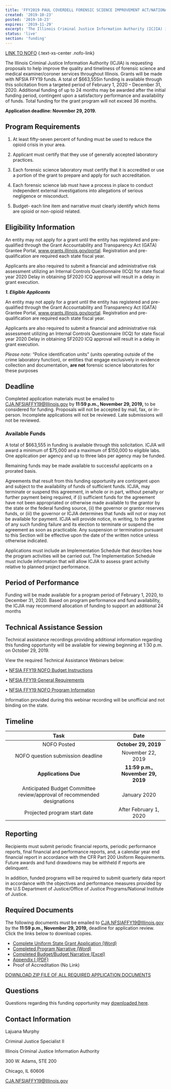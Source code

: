 ```yaml
---
title: 'FFY2019 PAUL COVERDELL FORENSIC SCIENCE IMPROVEMENT ACT/NATIONAL FORENSIC SCIENCE IMPROVEMENT ACT (NFSIA)'
created: '2019-10-23'
posted: '2019-10-23'
expires: '2019-11-29'
excerpt: 'The Illinois Criminal Justice Information Authority (ICJIA) is requesting proposals to help improve the quality and timeliness of forensic science and medical examiner/coroner services throughout Illinois. Grants will be made with NFSIA FFY19 funds. A total of $663,555in funding is available through this solicitation from a targeted period of February 1, 2020 – December 31, 2020. Additional funding of up to 24 months may be awarded after the initial funding period, contingent upon a satisfactory performance and availability of funds. Total funding for the grant program will not exceed 36 months.'
status: 'live'
section: 'funding'
---
```


[LINK TO NOFO](NFSIAFFY19NOFO.pdf) {.text-xs-center .nofo-link}

The Illinois Criminal Justice Information Authority (ICJIA) is requesting proposals to help improve the quality and timeliness of forensic science and medical examiner/coroner services throughout Illinois. Grants will be made with NFSIA FFY19 funds. A total of $663,555in funding is available through this solicitation from a targeted period of February 1, 2020 – December 31, 2020. Additional funding of up to 24 months may be awarded after the initial funding period, contingent upon a satisfactory performance and availability of funds. Total funding for the grant program will not exceed 36 months.

**Application deadline: November 29, 2019.**

## Program Requirements

1.  At least fifty-seven percent of funding must be used to reduce the opioid crisis in your area.

2.  Applicant must certify that they use of generally accepted laboratory practices.

3.  Each forensic science laboratory must certify that it is accredited or use a portion of the grant to prepare and apply for such accreditation.

4.  Each forensic science lab must have a process in place to conduct independent external investigations into allegations of serious negligence or misconduct.

5.  Budget- each line item and narrative must clearly identify which items are opioid or non-opioid related.

## Eligibility Information

An entity may not apply for a grant until the entity has registered and pre-qualified through the Grant Accountability and Transparency Act (GATA) Grantee Portal, www.grants.illinois.gov/portal. Registration and pre-qualification are required each state fiscal year.

Applicants are also required to submit a financial and administrative risk assessment utilizing an Internal Controls Questionnaire (ICQ) for state fiscal year 2020 Delay in obtaining SF2020 ICQ approval will result in a delay in grant execution.

**_1. Eligible Applicants_**

An entity may not apply for a grant until the entity has registered and pre-qualified through the Grant Accountability and Transparency Act (GATA) Grantee Portal, www.grants.illinois.gov/portal. Registration and pre-qualification are required each state fiscal year.

Applicants are also required to submit a financial and administrative risk assessment utilizing an Internal Controls Questionnaire (ICQ) for state fiscal year 2020 Delay in obtaining SF2020 ICQ approval will result in a delay in grant execution.

_Please note:_ “Police identification units” (units operating outside of the crime laboratory function), or entities that engage exclusively in evidence collection and documentation, **are not** forensic science laboratories for these purposes

## Deadline

Completed application materials must be emailed to CJA.NFSIAFFY19@Illinois.gov by **11:59 p.m., November 29, 2019,** to be considered for funding. Proposals will not be accepted by mail, fax, or in-person. Incomplete applications will not be reviewed. Late submissions will not be reviewed.

### Available Funds

A total of $663,555 in funding is available through this solicitation. ICJIA will award a minimum of $75,000 and a maximum of $150,000 to eligible labs. One application per agency and up to three labs per agency may be funded.

Remaining funds may be made available to successful applicants on a prorated basis.

Agreements that result from this funding opportunity are contingent upon and subject to the availability of funds of sufficient funds. ICJIA, may terminate or suspend this agreement, in whole or in part, without penalty or further payment being required, if (i) sufficient funds for the agreement have not been appropriated or otherwise made available to the grantor by the state or the federal funding source, (ii) the governor or grantor reserves funds, or (iii) the governor or ICJIA determines that funds will not or may not be available for payment. ICJIA will provide notice, in writing, to the grantee of any such funding failure and its election to terminate or suspend the agreement as soon as practicable. Any suspension or termination pursuant to this Section will be effective upon the date of the written notice unless otherwise indicated.

Applications must include an Implementation Schedule that describes how the program activities will be carried out. The Implementation Schedule must include information that will allow ICJIA to assess grant activity relative to planned project performance.

## Period of Performance

Funding will be made available for a program period of February 1, 2020, to December 31, 2020. Based on program performance and fund availability, the ICJIA may recommend allocation of funding to support an additional 24 months

## Technical Assistance Session

Technical assistance recordings providing additional information regarding this funding opportunity will be available for viewing beginning at 1:30 p.m. on October 29, 2019.

View the required Technical Assistance Webinars below:

• [NFSIA FFY19 NOFO Budget Instructions](https://www.youtube.com/watch?v=bAenkSUsMVw&feature=youtu.be)

• [NFSIA FFY19 General Requirements](https://www.youtube.com/watch?v=6QY4hZFuXcY&feature=youtu.be)

• [NFSIA FFY19 NOFO Program Information](https://www.youtube.com/watch?v=in7aa5_Olco&feature=youtu.be)

Information provided during this webinar recording will be unofficial and not binding on the state.

## Timeline

|                                   Task                                   |               Date                |
| :----------------------------------------------------------------------: | :-------------------------------: |
|                               NOFO Posted                                |       **October 29, 2019**        |
|                    NOFO question submission deadline                     |         November 22, 2019         |
|                           **Applications Due**                           | **11:59 p.m., November 29, 2019** |
| Anticipated Budget Committee review/approval of recommended designations |           January 2020            |
|                       Projected program start date                       |      After February 1, 2020       |

## Reporting

Recipients must submit periodic financial reports, periodic performance reports, final financial and performance reports, and, a calendar year end financial report in accordance with the CFR Part 200 Uniform Requirements. Future awards and fund drawdowns may be withheld if reports are delinquent.

In addition, funded programs will be required to submit quarterly data report in accordance with the objectives and performance measures provided by the U.S Department of Justice/Office of Justice Programs/National Institute of Justice.

## Required Documents

The following documents must be emailed to CJA.NFSIAFFY19@Illinois.gov by the **11:59 p.m., November 29, 2019,** deadline for application review. Click the links below to download copies.

- [Complete Uniform State Grant Application (Word)](NFSIAFFY19Application.docx)
- [Completed Program Narrative (Word)](NFSIAFFY19ProgramNarrative.docx)
- [Completed Budget/Budget Narrative (Excel)](NFSIAFFY19Budget.xlsx)
- [Appendix I (PDF)](AppendixI.PDF)
- Proof of Accreditation (No Link)

[DOWNLOAD ZIP FILE OF ALL REQUIRED APPLICATION DOCUMENTS](NFSIAFFY19Zip.zip)

## Questions

Questions regarding this funding opportunity may [downloaded here](NFSIAFFY19NOFOQA.docx).

## Contact Information

Lajuana Murphy

Criminal Justice Specialist II

Illinois Criminal Justice Information Authority

300 W. Adams, STE 200

Chicago, IL 60606

CJA.NFSIAFFY19@Illinois.gov
